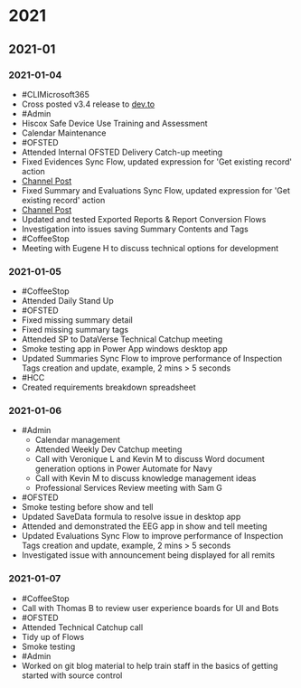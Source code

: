 # 2021

## 2021-01

### 2021-01-04

- #CLIMicrosoft365
 - Cross posted v3.4 release to [dev.to](https://dev.to/microsoft365/cli-for-microsoft-365-v3-4-2d14)
- #Admin
 - Hiscox Safe Device Use Training and Assessment
 - Calendar Maintenance
- #OFSTED
 - Attended Internal OFSTED Delivery Catch-up meeting
 - Fixed Evidences Sync Flow, updated expression for 'Get existing record' action
  - [Channel Post](https://teams.microsoft.com/l/message/19:106ce9460d5a4876b4317b67ff0e2f75@thread.tacv2/1609759718522?tenantId=13d9eb48-2ac1-4e4d-a862-7072bb36a7a4&groupId=f8fbf5e4-c4e2-4665-923a-024464948da4&parentMessageId=1609759718522&teamName=Ofsted&channelName=Work%20Package%20WP001-WP002%20-%20Delivery&createdTime=1609759718522)
 - Fixed Summary and Evaluations Sync Flow, updated expression for 'Get existing record' action
  - [Channel Post](https://teams.microsoft.com/l/message/19:106ce9460d5a4876b4317b67ff0e2f75@thread.tacv2/1609760960426?tenantId=13d9eb48-2ac1-4e4d-a862-7072bb36a7a4&groupId=f8fbf5e4-c4e2-4665-923a-024464948da4&parentMessageId=1609759718522&teamName=Ofsted&channelName=Work%20Package%20WP001-WP002%20-%20Delivery&createdTime=1609760960426)
 - Updated and tested Exported Reports & Report Conversion Flows
 - Investigation into issues saving Summary Contents and Tags
- #CoffeeStop
 - Meeting with Eugene H to discuss technical options for development

### 2021-01-05

- #CoffeeStop
 - Attended Daily Stand Up
- #OFSTED
 - Fixed missing summary detail
 - Fixed missing summary tags
 - Attended SP to DataVerse Technical Catchup meeting
 - Smoke testing app in Power App windows desktop app
 - Updated Summaries Sync Flow to improve performance of Inspection Tags creation and update, example, 2 mins > 5 seconds
- #HCC
 - Created requirements breakdown spreadsheet

### 2021-01-06

 - #Admin
   - Calendar management
   - Attended Weekly Dev Catchup meeting
   - Call with Veronique L and Kevin M to discuss Word document generation options in Power Automate for Navy
   - Call with Kevin M to discuss knowledge management ideas
   - Professional Services Review meeting with Sam G
 - #OFSTED
  - Smoke testing before show and tell
  - Updated SaveData formula to resolve issue in desktop app
  - Attended and demonstrated the EEG app in show and tell meeting
  - Updated Evaluations Sync Flow to improve performance of Inspection Tags creation and update, example, 2 mins > 5 seconds
  - Investigated issue with announcement being displayed for all remits

### 2021-01-07

 - #CoffeeStop
  - Call with Thomas B to review user experience boards for UI and Bots
 - #OFSTED
  - Attended Technical Catchup call
  - Tidy up of Flows
  - Smoke testing
 - #Admin
  - Worked on git blog material to help train staff in the basics of getting started with source control